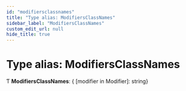 ```yaml
---
id: "modifiersclassnames"
title: "Type alias: ModifiersClassNames"
sidebar_label: "ModifiersClassNames"
custom_edit_url: null
hide_title: true
---
```


# Type alias: ModifiersClassNames

Ƭ **ModifiersClassNames**: { [modifier in Modifier]: string}
